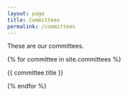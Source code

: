 ```yaml
---
layout: page
title: Committees
permalink: /committees
---
```

These are our committees.

{% for committee in site.committees %}
  <p>{{ committee.title }}</p>
{% endfor %}
